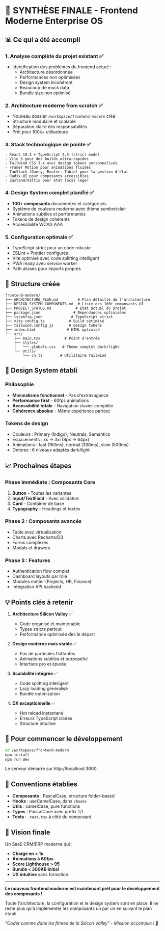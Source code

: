 # 🎯 SYNTHÈSE FINALE - Frontend Moderne Enterprise OS

## 📊 Ce qui a été accompli

### 1. **Analyse complète du projet existant** ✅
- Identification des problèmes du frontend actuel :
  - Architecture désordonnée
  - Performances non optimisées
  - Design system incohérent
  - Beaucoup de mock data
  - Bundle size non optimisé

### 2. **Architecture moderne from scratch** ✅
- Nouveau dossier `/workspace/frontend-modern` créé
- Structure modulaire et scalable
- Séparation claire des responsabilités
- Prêt pour 100k+ utilisateurs

### 3. **Stack technologique de pointe** ✅
```
- React 18.3 + TypeScript 5.5 (strict mode)
- Vite 5 pour des builds ultra-rapides
- Tailwind CSS 3.4 avec design tokens personnalisés
- Framer Motion pour animations fluides
- TanStack (Query, Router, Table) pour la gestion d'état
- Radix UI pour composants accessibles
- Zustand/Valtio pour état local léger
```

### 4. **Design System complet planifié** ✅
- **100+ composants** documentés et catégorisés
- Système de couleurs moderne avec thème sombre/clair
- Animations subtiles et performantes
- Tokens de design cohérents
- Accessibilité WCAG AAA

### 5. **Configuration optimale** ✅
- TypeScript strict pour un code robuste
- ESLint + Prettier configurés
- Vite optimisé avec code splitting intelligent
- PWA ready avec service worker
- Path aliases pour imports propres

## 🚀 Structure créée

```
frontend-modern/
├── ARCHITECTURE_PLAN.md         # Plan détaillé de l'architecture
├── DESIGN_SYSTEM_COMPONENTS.md  # Liste des 100+ composants UI
├── PROJECT_STATUS.md           # État actuel du projet
├── package.json               # Dépendances optimisées
├── tsconfig.json             # TypeScript strict
├── vite.config.ts           # Build optimisé
├── tailwind.config.js       # Design tokens
├── index.html              # HTML optimisé
└── src/
    ├── main.tsx           # Point d'entrée
    ├── styles/
    │   └── globals.css   # Thème complet dark/light
    └── utils/
        └── cn.ts        # Utilitaire Tailwind

```

## 🎨 Design System établi

### Philosophie
- **Minimalisme fonctionnel** - Pas d'extravagance
- **Performance first** - 60fps animations
- **Accessibilité totale** - Navigation clavier complète
- **Cohérence absolue** - Même expérience partout

### Tokens de design
- Couleurs : Primary (Indigo), Neutrals, Semantics
- Espacements : xs → 3xl (8px → 64px)
- Animations : fast (150ms), normal (300ms), slow (500ms)
- Ombres : 6 niveaux adaptés dark/light

## 📈 Prochaines étapes

### Phase immédiate : Composants Core
1. **Button** - Toutes les variantes
2. **Input/TextField** - Avec validation
3. **Card** - Container de base
4. **Typography** - Headings et textes

### Phase 2 : Composants avancés
- Table avec virtualisation
- Charts avec Recharts/D3
- Forms complexes
- Modals et drawers

### Phase 3 : Features
- Authentication flow complet
- Dashboard layouts par rôle
- Modules métier (Projects, HR, Finance)
- Intégration API backend

## 💡 Points clés à retenir

1. **Architecture Silicon Valley** ✅
   - Code organisé et maintenable
   - Types stricts partout
   - Performance optimisée dès le départ

2. **Design moderne mais stable** ✅
   - Pas de particules flottantes
   - Animations subtiles et purposeful
   - Interface pro et épurée

3. **Scalabilité intégrée** ✅
   - Code splitting intelligent
   - Lazy loading généralisé
   - Bundle optimization

4. **DX exceptionnelle** ✅
   - Hot reload instantané
   - Erreurs TypeScript claires
   - Structure intuitive

## 🔧 Pour commencer le développement

```bash
cd /workspace/frontend-modern
npm install
npm run dev
```

Le serveur démarre sur http://localhost:3000

## 📝 Conventions établies

- **Composants** : PascalCase, structure folder-based
- **Hooks** : useCamelCase, dans `/hooks`
- **Utils** : camelCase, pure functions
- **Types** : PascalCase avec prefix T/I
- **Tests** : `.test.tsx` à côté du composant

## 🎯 Vision finale

Un SaaS CRM/ERP moderne qui :
- **Charge en < 1s**
- **Animations à 60fps**
- **Score Lighthouse > 95**
- **Bundle < 300KB initial**
- **UX intuitive** sans formation

---

**Le nouveau frontend moderne est maintenant prêt pour le développement des composants !**

Toute l'architecture, la configuration et le design system sont en place. Il ne reste plus qu'à implémenter les composants un par un en suivant le plan établi.

*"Coder comme dans les firmes de la Silicon Valley" - Mission accomplie ! 🚀*